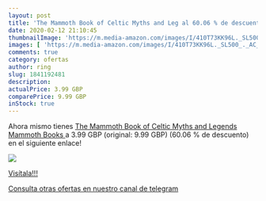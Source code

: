 ```yaml
---
layout: post
title: 'The Mammoth Book of Celtic Myths and Leg al 60.06 % de descuento'
date: 2020-02-12 21:10:45
thumbnailImage: 'https://m.media-amazon.com/images/I/410T73KK96L._SL500_._AC_._SL200_.jpg'
images: [ 'https://m.media-amazon.com/images/I/410T73KK96L._SL500_._AC_._SL200_.jpg' ]
comments: true
category: ofertas
author: ring
slug: 1841192481
description:
actualPrice: 3.99 GBP
comparePrice: 9.99 GBP
inStock: true
---
```


Ahora mismo tienes [The Mammoth Book of Celtic Myths and Legends  Mammoth Books ](https://www.amazon.com/dp/1841192481/?tag=redken08-20) a 3.99 GBP (original: 9.99 GBP) (60.06 %  de descuento) en el siguiente enlace!

[![](https://m.media-amazon.com/images/I/410T73KK96L._SL500_._AC_._SL200_.jpg)](https://www.amazon.com/dp/1841192481/?tag=redken08-20)

[Visítala!!!](https://www.amazon.com/dp/1841192481/?tag=redken08-20)

[Consulta otras ofertas en nuestro canal de telegram](https://t.me/s/ofertas25)

